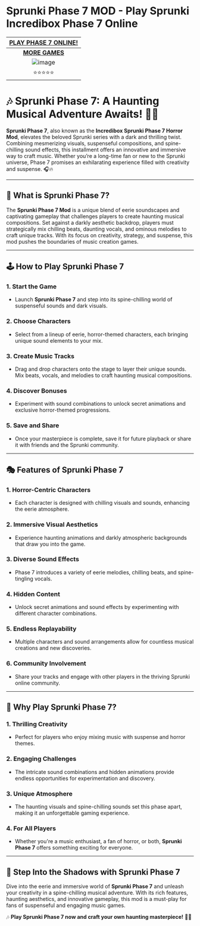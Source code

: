 # Sprunki Phase 7 MOD - Play Sprunki Incredibox Phase 7 Online

| [PLAY PHASE 7 ONLINE!](https://modmeme.com/)           |
|:---------------------------------------:|
| [**MORE GAMES**](https://apkitech.com/) |
| ![image](https://github.com/user-attachments/assets/77f6c3eb-c079-455a-b54d-5f9b695357ae) |
| ⭐⭐⭐⭐⭐                           |

# 🎶 Sprunki Phase 7: A Haunting Musical Adventure Awaits! 🌌👻

**Sprunki Phase 7**, also known as the **Incredibox Sprunki Phase 7 Horror Mod**, elevates the beloved Sprunki series with a dark and thrilling twist. Combining mesmerizing visuals, suspenseful compositions, and spine-chilling sound effects, this installment offers an innovative and immersive way to craft music. Whether you’re a long-time fan or new to the Sprunki universe, Phase 7 promises an exhilarating experience filled with creativity and suspense. 🎧🔥

---

## 🌟 **What is Sprunki Phase 7?**

The **Sprunki Phase 7 Mod** is a unique blend of eerie soundscapes and captivating gameplay that challenges players to create haunting musical compositions. Set against a darkly aesthetic backdrop, players must strategically mix chilling beats, daunting vocals, and ominous melodies to craft unique tracks. With its focus on creativity, strategy, and suspense, this mod pushes the boundaries of music creation games.

---

## 🕹️ **How to Play Sprunki Phase 7**

### **1. Start the Game**
- Launch **Sprunki Phase 7** and step into its spine-chilling world of suspenseful sounds and dark visuals.

### **2. Choose Characters**
- Select from a lineup of eerie, horror-themed characters, each bringing unique sound elements to your mix.

### **3. Create Music Tracks**
- Drag and drop characters onto the stage to layer their unique sounds. Mix beats, vocals, and melodies to craft haunting musical compositions.

### **4. Discover Bonuses**
- Experiment with sound combinations to unlock secret animations and exclusive horror-themed progressions.

### **5. Save and Share**
- Once your masterpiece is complete, save it for future playback or share it with friends and the Sprunki community.

---

## 🎭 **Features of Sprunki Phase 7**

### **1. Horror-Centric Characters**
- Each character is designed with chilling visuals and sounds, enhancing the eerie atmosphere.

### **2. Immersive Visual Aesthetics**
- Experience haunting animations and darkly atmospheric backgrounds that draw you into the game.

### **3. Diverse Sound Effects**
- Phase 7 introduces a variety of eerie melodies, chilling beats, and spine-tingling vocals.

### **4. Hidden Content**
- Unlock secret animations and sound effects by experimenting with different character combinations.

### **5. Endless Replayability**
- Multiple characters and sound arrangements allow for countless musical creations and new discoveries.

### **6. Community Involvement**
- Share your tracks and engage with other players in the thriving Sprunki online community.

---

## 💖 **Why Play Sprunki Phase 7?**

### **1. Thrilling Creativity**
- Perfect for players who enjoy mixing music with suspense and horror themes.

### **2. Engaging Challenges**
- The intricate sound combinations and hidden animations provide endless opportunities for experimentation and discovery.

### **3. Unique Atmosphere**
- The haunting visuals and spine-chilling sounds set this phase apart, making it an unforgettable gaming experience.

### **4. For All Players**
- Whether you're a music enthusiast, a fan of horror, or both, **Sprunki Phase 7** offers something exciting for everyone.

---

## 🎉 **Step Into the Shadows with Sprunki Phase 7**

Dive into the eerie and immersive world of **Sprunki Phase 7** and unleash your creativity in a spine-chilling musical adventure. With its rich features, haunting aesthetics, and innovative gameplay, this mod is a must-play for fans of suspenseful and engaging music games.

🎶 **Play Sprunki Phase 7 now and craft your own haunting masterpiece!** 👻✨
